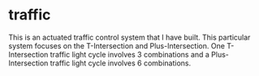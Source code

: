 # traffic
This is an actuated traffic control system that I have built. This particular system focuses on the T-Intersection and Plus-Intersection. One T-Intersection traffic light cycle involves 3 combinations and a Plus-Intersection traffic light cycle involves 6 combinations.

